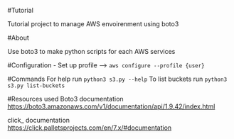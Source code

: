 #Tutorial

Tutorial project to manage AWS envoirenment using boto3


#About 

Use boto3 to make python scripts for each AWS services


#Configuration 
    - Set up profile -->
        `aws configure --profile {user}`

#Commands
For help run `python3 s3.py --help`
To list buckets run `python3 s3.py list-buckets`



#Resources used
Boto3 documentation
https://boto3.amazonaws.com/v1/documentation/api/1.9.42/index.html

click_ documentation
https://click.palletsprojects.com/en/7.x/#documentation